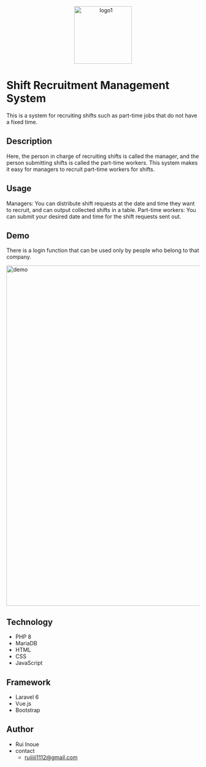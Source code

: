 <p align='center'>
    <img width="150" alt="logo1" src="https://user-images.githubusercontent.com/99080622/186718196-41c6286e-d997-4b9c-a1f1-fef489a02aa8.png">
</p>
    
# Shift Recruitment Management System

This is a system for recruiting shifts such as part-time jobs that do not have a fixed time.

## Description

Here, the person in charge of recruiting shifts is called the manager, and the person submitting shifts is called the part-time workers. This system makes it easy for managers to recruit part-time workers for shifts.

## Usage

Managers: You can distribute shift requests at the date and time they want to recruit, and can output collected shifts in a table.
Part-time workers: You can submit your desired date and time for the shift requests sent out.

## Demo

There is a login function that can be used only by people who belong to that company.

<img width="886" alt="demo" src="https://user-images.githubusercontent.com/99080622/186718675-a6952b1c-0496-4b7b-b902-6652a19c3113.png">

## Technology
* PHP 8
* MariaDB
* HTML
* CSS
* JavaScript

## Framework
* Laravel 6
* Vue.js
* Bootstrap

## Author
* Rui Inoue
* contact
    * ruiiiii1112@gmail.com
